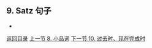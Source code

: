 ## 9. Satz 句子

* 

  




[返回目录](../README.md) [上一节 8. 小品词](8-小品词.md) [下一节 10. 过去时、现在完成时](10-现在完成时.md)
